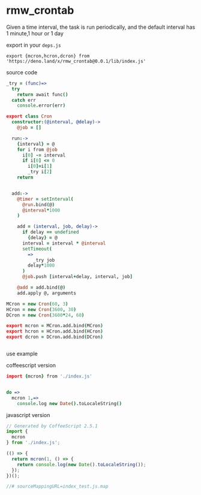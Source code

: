 <!-- 本文件由 ./readme.make.md 自动生成，请不要直接修改此文件 -->

# rmw_crontab 

Given a time interval, the task is run periodically, and the default interval has 1 minute,1 hour or 1 day

export in your `deps.js`

```
export {mcron,hcron,dcron} from 'https://deno.land/x/rmw_crontab@0.0.1/lib/index.js'
```

source code

```coffee
_try = (func)=>
  try
    return await func()
  catch err
    console.error(err)

export class Cron
  constructor:(@interval, @delay)->
    @job = []

  run:->
    {interval} = @
    for i from @job
      i[0] -= interval
      if i[0] <= 0
        i[0]=i[1]
        _try i[2]
    return


  add:->
    @timer = setInterval(
      @run.bind(@)
      @interval*1000
    )

    add = (interval, job, delay)->
      if delay == undefined
        {delay} = @
      interval = interval * @interval
      setTimeout(
        =>
          _try job
        delay*1000
      )
      @job.push [interval+delay, interval, job]

    @add = add.bind(@)
    add.apply @, arguments

MCron = new Cron(60, 3)
HCron = new Cron(3600, 30)
DCron = new Cron(3600*24, 60)

export mcron = MCron.add.bind(MCron)
export hcron = HCron.add.bind(HCron)
export dcron = DCron.add.bind(DCron)



```

use example

coffeescript version

```coffee
import {mcron} from './index.js'


do =>
  mcron 1,=>
    console.log new Date().toLocaleString()


```


javascript version

```javascript
// Generated by CoffeeScript 2.5.1
import {
  mcron
} from './index.js';

(() => {
  return mcron(1, () => {
    return console.log(new Date().toLocaleString());
  });
})();

//# sourceMappingURL=index_test.js.map

```
